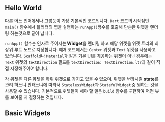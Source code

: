 ## Hello World

다른 어느 언어에서나 그렇듯이 가장 기본적인 코드입니다. `Dart` 코드의 시작점인 `main()` 함수에서 플러터의 앱을 실행하는 `runApp()`함수를 호출해 단순한 위젯을 렌더링 하는것으로 끝이 납니다. 

`runApp()` 함수는 인자로 주어지는 **Widget**을 렌더링 하고 해당 위젯을 위젯 트리의 최상위 루트 노드로 지정합니다. 예제 코드에서는 `Center` 위젯과 `Text` 위젯을 사용하고 있습니다. `Scaffold`나 `Material`과 같은 기본 UI를 제공하는 위젯이 아닌 경우에는 `Text` 위젯의 `textDirection` 필드를 `textDirection: TextDirection.ltr`과 같이 직접 지정해주어야 합니다.

각 위젯은 다른 위젯을 하위 위젯으로 가지고 있을 수 있으며, 위젯을 변화시킬 **state**를 관리 하느냐 안하느냐에 따라서 `StatelessWidget`과 `StatefulWidget` 중 원하는 것을 사용할 수 있습니다. 기본적으로 위젯들이 해야 할 일은 `build` 함수를 구현하여 어떤 뷰를 보여줄 지 결정하는 것입니다. 

## Basic Widgets

